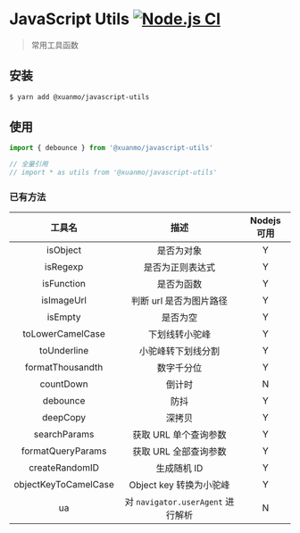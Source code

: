 # JavaScript Utils [![Node.js CI](https://github.com/D-xuanmo/javascript-utils/actions/workflows/node.js.yml/badge.svg?branch=main)](https://github.com/D-xuanmo/javascript-utils/actions/workflows/node.js.yml)

> 常用工具函数

## 安装
```bash
$ yarn add @xuanmo/javascript-utils
```

## 使用
```js
import { debounce } from '@xuanmo/javascript-utils'

// 全量引用
// import * as utils from '@xuanmo/javascript-utils'
```

### 已有方法
|工具名|描述|Nodejs 可用|
|:---:|:---:|:---:|
|isObject|是否为对象|Y|
|isRegexp|是否为正则表达式|Y|
|isFunction|是否为函数|Y|
|isImageUrl|判断 url 是否为图片路径|Y|
|isEmpty|是否为空|Y|
|toLowerCamelCase|下划线转小驼峰|Y|
|toUnderline|小驼峰转下划线分割|Y|
|formatThousandth|数字千分位|Y|
|countDown|倒计时|N|
|debounce|防抖|Y|
|deepCopy|深拷贝|Y|
|searchParams|获取 URL 单个查询参数|Y|
|formatQueryParams|获取 URL 全部查询参数|Y|
|createRandomID|生成随机 ID|Y|
|objectKeyToCamelCase|Object key 转换为小驼峰|Y|
|ua|对 `navigator.userAgent` 进行解析|N|
